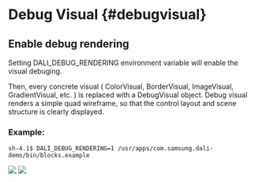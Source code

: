 <!--
/**-->

# Debug Visual {#debugvisual}

## Enable debug rendering

Setting DALI_DEBUG_RENDERING environment variable will enable the visual debuging.

Then, every concrete visual ( ColorVisual, BorderVisual, ImageVisual, GradientVisual, etc. ) is replaced with a DebugVisual object.
Debug visual renders a simple quad wireframe, so that the control layout and scene structure is clearly displayed.

### Example:
~~~{.bash}
sh-4.1$ DALI_DEBUG_RENDERING=1 /usr/apps/com.samsung.dali-demo/bin/blocks.example
~~~

![ ](../assets/img/debug-visual/debug-blocks.png)
![ ](debug-blocks.png)



